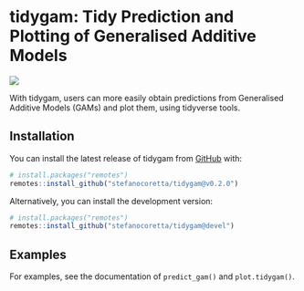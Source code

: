 
<!-- README.md is generated from README.Rmd. Please edit that file -->

# tidygam: Tidy Prediction and Plotting of Generalised Additive Models

<!-- badges: start -->

[![](https://img.shields.io/badge/devel%20version-0.2.0-orange.svg)](https://github.com/stefanocoretta/tidygam)
<!-- badges: end -->

With tidygam, users can more easily obtain predictions from Generalised
Additive Models (GAMs) and plot them, using tidyverse tools.

## Installation

You can install the latest release of tidygam from
[GitHub](https://github.com/) with:

``` r
# install.packages("remotes")
remotes::install_github("stefanocoretta/tidygam@v0.2.0")
```

Alternatively, you can install the development version:

``` r
# install.packages("remotes")
remotes::install_github("stefanocoretta/tidygam@devel")
```

## Examples

For examples, see the documentation of `predict_gam()` and
`plot.tidygam()`.
